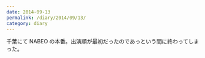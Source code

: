 ```yaml
---
date: 2014-09-13
permalink: /diary/2014/09/13/
category: diary
---
```


千葉にて NABEO の本番。出演順が最初だったのであっという間に終わってしまった。